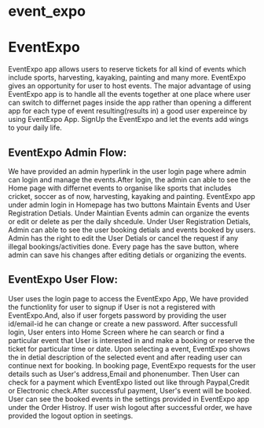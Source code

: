 # event_expo

# EventExpo

EventExpo app allows users to reserve tickets for all kind of events which include sports, harvesting, kayaking, painting and many more. EventExpo gives an opportunity for user to host events. The major advantage of using EventExpo app is to handle all the events together at one place where user can switch to differnet pages inside the app rather than opening a different app for each type of event resulting(results in) a good user expereince by using EventExpo App. SignUp the EventExpo and let the events add wings to your daily life. 

## EventExpo Admin Flow:

We have provided an admin hyperlink in the user login page where admin can login and manage the events.After login, the admin can able to see the Home page with differnet events to organise like sports that includes cricket, soccer as of now, harvesting, kayaking and painting.
EventExpo app under admin login in Homepage has two buttons Maintain Events and User Registration Detials.
Under Maintian Events admin can organize the events or edit or delete as per the daily shcedule.
Under User Registration Detials, Admin can able to see the user booking detials and events booked by users. Admin has the right to edit the User Detials or cancel the request if any illegal bookings/activities done.
Every page has the save button, where admin can save his changes after editing detials or organizing the events.

## EventExpo User Flow:

User uses the login page to access the EventExpo App, We have provided the functionlity for user to signup if User is not a registered with EventExpo.And, also if user 
forgets password by providing the user id/email-id he can change or create a new password.
After successfull login, User enters into Home Screen where he can search or find a particular event that User is interested in and make a booking or reserve the ticket for particular time or date.
Upon selecting a event, EventExpo shows the in detial description of the selected event and after reading user can continue next for booking.
In booking page, EventExpo requests for the user details such as User's address,Email and phonenumber. Then User can check for a payment which EventExpo listed out
like through Paypal,Credit or Electronic check.After successful payment, User's event will be booked.
User can see the booked events in the settings provided in EventExpo app under the Order Histroy.
If user wish logout after successful order, we have provided the logout option in seetings.

